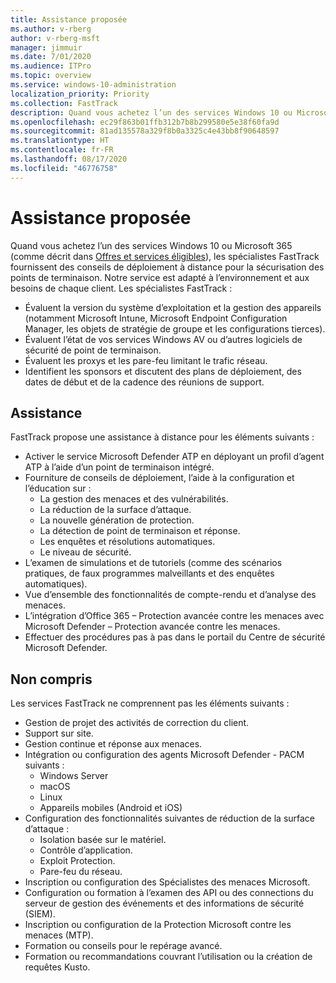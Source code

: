 ```yaml
---
title: Assistance proposée
ms.author: v-rberg
author: v-rberg-msft
manager: jimmuir
ms.date: 7/01/2020
ms.audience: ITPro
ms.topic: overview
ms.service: windows-10-administration
localization_priority: Priority
ms.collection: FastTrack
description: Quand vous achetez l’un des services Windows 10 ou Microsoft 365, les spécialistes FastTrack fournissent des conseils de déploiement à distance pour la sécurisation des points de terminaison. Notre service est adapté à l’environnement et aux besoins de chaque client.
ms.openlocfilehash: ec29f863b01ffb312b7b8b299580e5e38f60fa9d
ms.sourcegitcommit: 81ad135578a329f8b0a3325c4e43bb8f90648597
ms.translationtype: HT
ms.contentlocale: fr-FR
ms.lasthandoff: 08/17/2020
ms.locfileid: "46776758"
---
```

# <a name="assistance-offered"></a>Assistance proposée  

Quand vous achetez l’un des services Windows 10 ou Microsoft 365 (comme décrit dans [Offres et services éligibles](M365-eligible-services-and-plans.md)), les spécialistes FastTrack fournissent des conseils de déploiement à distance pour la sécurisation des points de terminaison. Notre service est adapté à l’environnement et aux besoins de chaque client. Les spécialistes FastTrack :
- Évaluent la version du système d’exploitation et la gestion des appareils (notamment Microsoft Intune, Microsoft Endpoint Configuration Manager, les objets de stratégie de groupe et les configurations tierces).
- Évaluent l’état de vos services Windows AV ou d’autres logiciels de sécurité de point de terminaison.
- Évaluent les proxys et les pare-feu limitant le trafic réseau.
- Identifient les sponsors et discutent des plans de déploiement, des dates de début et de la cadence des réunions de support.

## <a name="assistance"></a>Assistance

FastTrack propose une assistance à distance pour les éléments suivants :
- Activer le service Microsoft Defender ATP en déployant un profil d’agent ATP à l’aide d’un point de terminaison intégré.
- Fourniture de conseils de déploiement, l’aide à la configuration et l’éducation sur :
    - La gestion des menaces et des vulnérabilités.
    - La réduction de la surface d’attaque.
    - La nouvelle génération de protection.
    - La détection de point de terminaison et réponse.
    - Les enquêtes et résolutions automatiques.
    - Le niveau de sécurité.
- L’examen de simulations et de tutoriels (comme des scénarios pratiques, de faux programmes malveillants et des enquêtes automatiques).
- Vue d’ensemble des fonctionnalités de compte-rendu et d’analyse des menaces.
- L’intégration d’Office 365 – Protection avancée contre les menaces avec Microsoft Defender – Protection avancée contre les menaces.
- Effectuer des procédures pas à pas dans le portail du Centre de sécurité Microsoft Defender.

## <a name="out-of-scope"></a>Non compris

Les services FastTrack ne comprennent pas les éléments suivants :
- Gestion de projet des activités de correction du client.
- Support sur site.
- Gestion continue et réponse aux menaces.
- Intégration ou configuration des agents Microsoft Defender - PACM suivants :
   - Windows Server
   - macOS
   - Linux
   - Appareils mobiles (Android et iOS)
- Configuration des fonctionnalités suivantes de réduction de la surface d’attaque :
    - Isolation basée sur le matériel.
    - Contrôle d’application.
    - Exploit Protection.
    - Pare-feu du réseau.
- Inscription ou configuration des Spécialistes des menaces Microsoft.
- Configuration ou formation à l’examen des API ou des connections du serveur de gestion des événements et des informations de sécurité (SIEM).
- Inscription ou configuration de la Protection Microsoft contre les menaces (MTP).
- Formation ou conseils pour le repérage avancé.
- Formation ou recommandations couvrant l’utilisation ou la création de requêtes Kusto.
